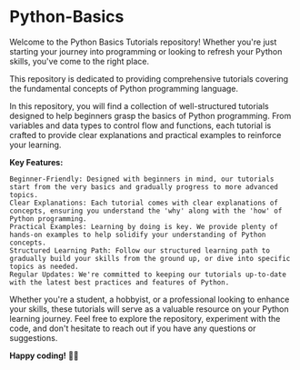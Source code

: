 # Python-Basics
Welcome to the Python Basics Tutorials repository! Whether you're just starting your journey into programming or looking to refresh your Python skills, you've come to the right place. 

This repository is dedicated to providing comprehensive tutorials covering the fundamental concepts of Python programming language.

In this repository, you will find a collection of well-structured tutorials designed to help beginners grasp the basics of Python programming. From variables and data types to control flow and functions, each tutorial is crafted to provide clear explanations and practical examples to reinforce your learning.

**Key Features:**

    Beginner-Friendly: Designed with beginners in mind, our tutorials start from the very basics and gradually progress to more advanced topics.
    Clear Explanations: Each tutorial comes with clear explanations of concepts, ensuring you understand the 'why' along with the 'how' of Python programming.
    Practical Examples: Learning by doing is key. We provide plenty of hands-on examples to help solidify your understanding of Python concepts.
    Structured Learning Path: Follow our structured learning path to gradually build your skills from the ground up, or dive into specific topics as needed.
    Regular Updates: We're committed to keeping our tutorials up-to-date with the latest best practices and features of Python.

Whether you're a student, a hobbyist, or a professional looking to enhance your skills, these tutorials will serve as a valuable resource on your Python learning journey. Feel free to explore the repository, experiment with the code, and don't hesitate to reach out if you have any questions or suggestions.

**Happy coding!** 🐍✨
